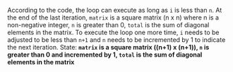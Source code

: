 According to the code, the loop can execute as long as `i` is less than `n`. At the end of the last iteration, `matrix` is a square matrix (n x n) where n is a non-negative integer, `n` is greater than 0, `total` is the sum of diagonal elements in the matrix. To execute the loop one more time, `i` needs to be adjusted to be less than `n+1` and `n` needs to be incremented by 1 to indicate the next iteration.
State: **`matrix` is a square matrix ((n+1) x (n+1)), `n` is greater than 0 and incremented by 1, `total` is the sum of diagonal elements in the matrix**